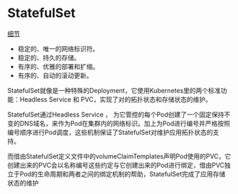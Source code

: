 # StatefulSet

[细节](https://kubernetes.io/zh-cn/docs/concepts/workloads/controllers/statefulset/)

- 稳定的、唯一的网络标识符。
- 稳定的、持久的存储。
- 有序的、优雅的部署和扩缩。
- 有序的、自动的滚动更新。

StatefulSet就像是一种特殊的Deployment，它使用Kubernetes里的两个标准功能：Headless Service 和 PVC，实现了对的拓扑状态和存储状态的维护。

StatefulSet通过Headless Service ， 为它管控的每个Pod创建了一个固定保持不变的DNS域名，来作为Pod在集群内的网络标识。加上为Pod进行编号并严格按照编号顺序进行Pod调度，这些机制保证了StatefulSet对维护应用拓扑状态的支持。

而借由StatefulSet定义文件中的volumeClaimTemplates声明Pod使用的PVC，它创建出来的PVC会以名称编号这些约定与它创建出来的Pod进行绑定，借由PVC独立于Pod的生命周期和两者之间的绑定机制的帮助，StatefulSet完成了应用存储状态的维护
